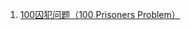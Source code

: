 1. [100囚犯问题（100 Prisoners Problem）](https://github.com/lxiuaunng/Strange-algorithms/tree/main/PrisonersProblem)
